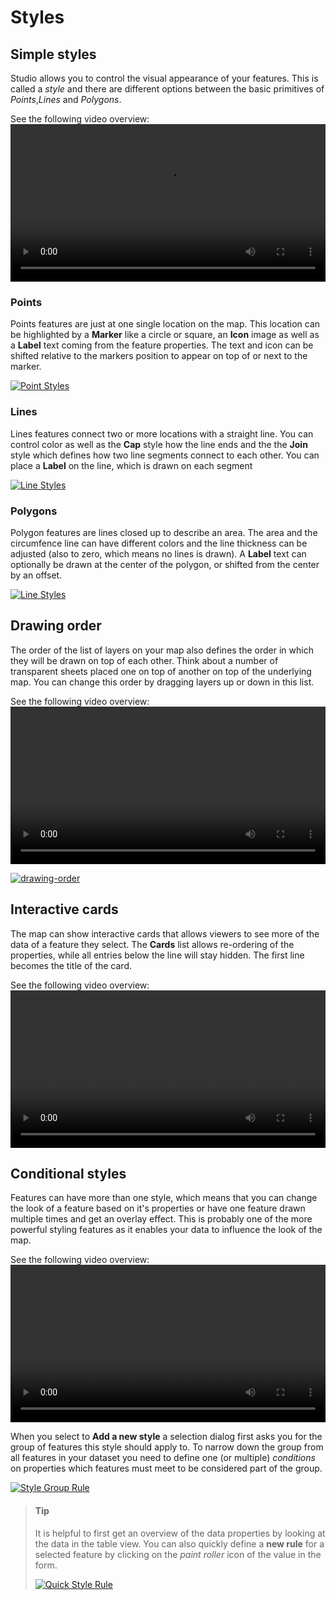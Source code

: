 # Styles

## Simple styles

Studio allows you to control the visual appearance of your features. This is
called a _style_ and there are different options between the basic primitives
of _Points_,_Lines_ and _Polygons_.

See the following video overview:
<video width="100%"  controls>
  <source src="../videos/simple-styles.mp4" type="video/mp4">
  <source src="../../videos/simple-styles.mp4" type="video/mp4">
You can view a video overview of this content <a href="../videos/simple-styles.mp4">here</a>.
</video>

### Points

Points features are just at one single location on the map. This location can
be highlighted by a **Marker** like a circle or square, an **Icon** image as
well as a **Label** text coming from the feature properties. The text and icon
can be shifted relative to the markers position to appear on top of or next to
the marker.

[![Point Styles](../images/point-styles.png)](../images/point-styles.png)

### Lines

Lines features connect two or more locations with a straight line. You can
control color as well as the **Cap** style how the line ends and the the
**Join** style which defines how two line segments connect to each other.
You can place a **Label** on the line, which is drawn on each segment

[![Line Styles](../images/line-styles.png)](../images/line-styles.png)

### Polygons

Polygon features are lines closed up to describe an area. The area and the
circumfence line can have different colors and the line thickness can be
adjusted (also to zero, which means no lines is drawn). A **Label** text can
optionally be drawn at the center of the polygon, or shifted from the center
by an offset.

[![Line Styles](../images/line-styles.png)](../images/line-styles.png)

## Drawing order

The order of the list of layers on your map also defines the order in which
they will be drawn on top of each other. Think about a number of transparent
sheets placed one on top of another on top of the underlying map. You can
change this order by dragging layers up or down in this list.

See the following video overview:
<video width="100%"  controls>
  <source src="../videos/drawing-order.mp4" type="video/mp4">
  <source src="../../videos/drawing-order.mp4" type="video/mp4">
You can view a video overview of this content <a href="../videos/drawing-order.mp4">here</a>.
</video>

[![drawing-order](../images/drawing-order.png)](../images/drawing-order.png)

## Interactive cards

The map can show interactive cards that allows viewers to see more of the data of a
feature they select. The **Cards** list allows re-ordering of the properties, while
all entries below the line will stay hidden. The first line becomes the title of the card.

See the following video overview:
<video width="100%"  controls>
  <source src="../videos/interactive-cards.mp4" type="video/mp4">
  <source src="../../videos/interactive-cards.mp4" type="video/mp4">
You can view a video overview of this content <a href="../videos/interactive-cards.mp4">here</a>.
</video>

## Conditional styles

Features can have more than one style, which means that you can change the look of a feature
based on it's properties or have one feature drawn multiple times and get an overlay effect.
This is probably one of the more powerful styling features as it enables your data to influence
the look of the map.

See the following video overview:
<video width="100%"  controls>
  <source src="../videos/conditional-styling.mp4" type="video/mp4">
  <source src="../../videos/conditional-styling.mp4" type="video/mp4">
You can view a video overview of this content <a href="../videos/conditional-styling.mp4">here</a>.
</video>

When you select to **Add a new style** a selection dialog first asks you for the group of
features this style should apply to. To narrow down the group from all features in your dataset
you need to define one (or multiple) _conditions_ on properties which features must meet to
be considered part of the group.

[![Style Group Rule](../images/style-group-rule.png)](../images/style-group-rule.png)

> #### Tip
>
> It is helpful to first get an overview of the data properties by looking at the data in
> the table view. You can also quickly define a **new rule** for a selected feature by
> clicking on the _paint roller_ icon of the value in the form.
>
> [![Quick Style Rule](../images/quick-style-rule.png)](../images/quick-style-rule.png)

